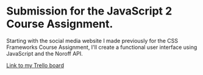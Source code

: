 # Submission for the JavaScript 2 Course Assignment. 

Starting with the social media website I made previously for the CSS Frameworks Course Assignment, I'll create a functional user interface using JavaScript and the Noroff API. 

[Link to my Trello board](https://trello.com/b/YofwHJmP/js2 "Link to my Trello board")
